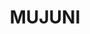 <!DOCTYPE html>
<html>
    <head>
        <tittle>
           <h1>MUJUNI</h1>
        </tittle>
    </head>
    <style>

    body {background-color: lightblue;}
    h1 {text-align: center;}
    p {text-align: center;}

    </style>

    <body>
    
       
<h1>Enter your information to login</h1>
<p>
Number
    <input type="text" name="Phone number">
</p>
<p>
Password
    <input type="password" name="password">
</p>  

<form action="form.html" method="POST">
    My network accesbiliity programme<br>
    <br>
   Password<br>
    <input style="text" id="name"><br>
    <br>
    <button>
        <h4>Nicky<h4>
    </button><br>
    <br>
    To access my email infofmation click below<br>
    <a href="#">Whatsapp</a>
    <p><a href="nicksonmujuni1999gmail.com">Drop Nickson a line</a></p>
    </body>
</html>

